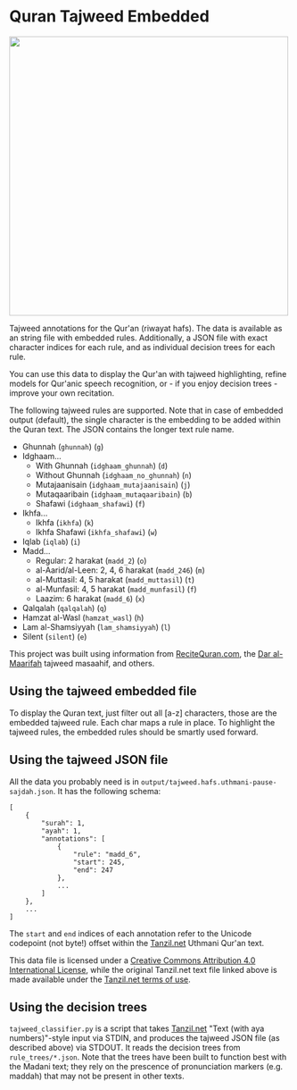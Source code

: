 # Quran Tajweed Embedded

<img src="https://i.imgur.com/uwp35yJ.png" width="500"/>


Tajweed annotations for the Qur'an (riwayat hafs). The data is available as an string file with embedded rules. Additionally, a JSON file with exact character indices for each rule, and as individual decision trees for each rule.

You can use this data to display the Qur'an with tajweed highlighting, refine models for Qur'anic speech recognition, or - if you enjoy decision trees - improve your own recitation.

The following tajweed rules are supported. Note that in case of embedded output (default), the single character is the embedding to be added within the Quran text. The JSON contains the longer text rule name.

* Ghunnah (`ghunnah`) (`g`)
* Idghaam...
  * With Ghunnah (`idghaam_ghunnah`) (`d`)
  * Without Ghunnah (`idghaam_no_ghunnah`) (`n`) 
  * Mutajaanisain (`idghaam_mutajaanisain`) (`j`)
  * Mutaqaaribain (`idghaam_mutaqaaribain`) (`b`)
  * Shafawi (`idghaam_shafawi`) (`f`)
* Ikhfa...
  * Ikhfa (`ikhfa`) (`k`)
  * Ikhfa Shafawi (`ikhfa_shafawi`) (`w`)
* Iqlab (`iqlab`) (`i`)
* Madd...
  * Regular: 2 harakat (`madd_2`) (`o`)
  * al-Aarid/al-Leen: 2, 4, 6 harakat (`madd_246`) (`m`)
  * al-Muttasil: 4, 5 harakat (`madd_muttasil`) (`t`)
  * al-Munfasil: 4, 5 harakat (`madd_munfasil`) (`f`)
  * Laazim: 6 harakat (`madd_6`) (`x`)
* Qalqalah (`qalqalah`) (`q`)
* Hamzat al-Wasl (`hamzat_wasl`) (`h`)
* Lam al-Shamsiyyah (`lam_shamsiyyah`) (`l`)
* Silent (`silent`) (`e`)

This project was built using information from [ReciteQuran.com](http://recitequran.com), the [Dar al-Maarifah](http://tajweedquran.com) tajweed masaahif, and others.

## Using the tajweed embedded file

To display the Quran text, just filter out all [a-z] characters, those are the embedded tajweed rule. Each char maps a rule in place. To highlight the tajweed rules, the embedded rules should be smartly used forward.

## Using the tajweed JSON file

All the data you probably need is in `output/tajweed.hafs.uthmani-pause-sajdah.json`. It has the following schema:

    [
        {
            "surah": 1,
            "ayah": 1,
            "annotations": [
                {
                    "rule": "madd_6",
                    "start": 245,
                    "end": 247
                },
                ...
            ]
        },
        ...
    ]

The `start` and `end` indices of each annotation refer to the Unicode codepoint (not byte!) offset within the [Tanzil.net](http://tanzil.net/download) Uthmani Qur'an text.

This data file is licensed under a [Creative Commons Attribution 4.0 International License](https://creativecommons.org/licenses/by/4.0/), while the original Tanzil.net text file linked above is made available under the [Tanzil.net terms of use](https://tanzil.net/download/).

## Using the decision trees

`tajweed_classifier.py` is a script that takes [Tanzil.net](http://tanzil.net/download) "Text (with aya numbers)"-style input via STDIN, and produces the tajweed JSON file (as described above) via STDOUT. It reads the decision trees from `rule_trees/*.json`. Note that the trees have been built to function best with the Madani text; they rely on the prescence of pronunciation markers (e.g. maddah) that may not be present in other texts.
